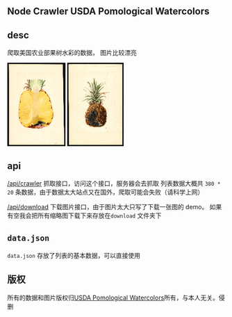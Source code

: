 ## Node Crawler USDA Pomological Watercolors

## desc

爬取美国农业部果树水彩的数据， 图片比较漂亮

![](/download/POM00007370.jpg)
![](/download/POM00007372.jpg)

## api

[/api/crawler](http://localhost:8080/api/crawler) 抓取接口，访问这个接口，服务器会去抓取 列表数据大概共 `380 * 20` 条数据，由于数据太大站点又在国外，爬取可能会失败（请科学上网）

[/api/download](http://localhost:8080/api/download) 下载图片接口，由于图片太大只写了下载一张图的 demo。 如果有空我会把所有缩略图下载下来存放在`download` 文件夹下

## `data.json`

`data.json` 存放了列表的基本数据，可以直接使用

## 版权

所有的数据和图片版权归[USDA Pomological Watercolors](https://naldc.nal.usda.gov/usda_pomological_watercolor)所有，与本人无关。侵删
